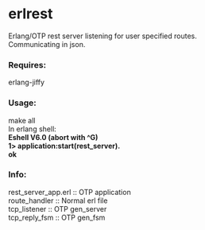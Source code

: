 erlrest
=======

Erlang/OTP rest server listening for user specified routes.
<br/>
Communicating in json.
<br/>
<h3>Requires:</h3>
erlang-jiffy
<br/>
<h3>Usage:</h3>
make all
<br/>
In erlang shell:
<br/>
<strong>
Eshell V6.0  (abort with ^G)<br/>
1> application:start(rest_server).<br/>
ok
</strong>
<h3>Info:</h3>
rest_server_app.erl :: OTP application<br/>
route_handler       :: Normal erl file<br/>
tcp_listener        :: OTP gen_server<br/>
tcp_reply_fsm       :: OTP gen_fsm<br/>
